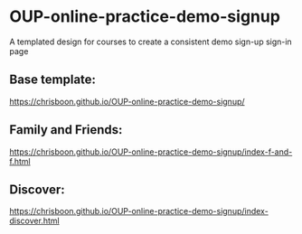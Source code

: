 # OUP-online-practice-demo-signup
A templated design for courses to create a consistent demo sign-up sign-in page

## Base template:
https://chrisboon.github.io/OUP-online-practice-demo-signup/ 

## Family and Friends:
https://chrisboon.github.io/OUP-online-practice-demo-signup/index-f-and-f.html

## Discover:
https://chrisboon.github.io/OUP-online-practice-demo-signup/index-discover.html
